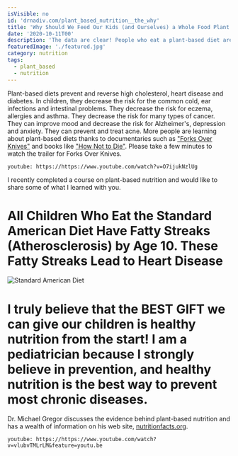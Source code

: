 ```yaml
---
isVisible: no
id: 'drnadiv.com/plant_based_nutrition__the_why'
title: 'Why Should We Feed Our Kids (and Ourselves) a Whole Food Plant Based Diet?'
date: '2020-10-11T00'
description: 'The data are clear! People who eat a plant-based diet are healthier. Children who eat the "Standard American Diet" have cholesterol fatty streaks in their blood vessels by age 10. The absolutely MOST important gift you can give your child is healthy nutrition!'
featuredImage: './featured.jpg'
category: nutrition
tags:
  - plant_based
  - nutrition
---
```


Plant-based diets prevent and reverse high cholesterol, heart disease and diabetes. In children, they decrease the risk for the common cold, ear infections and intestinal problems.  They decrease the risk for eczema, allergies and asthma. They decrease the risk for many types of cancer. They can improve mood and decrease the risk for Alzheimer's, depression and anxiety. They can prevent and treat acne. More people are learning about plant-based diets thanks to documentaries such as ["Forks Over Knives"](https://www.forksoverknives.com/) and books like ["How Not to Die"](https://nutritionfacts.org/book/how-not-to-die/). Please take a few minutes to watch the trailer for Forks Over Knives. 

`youtube: https://https://www.youtube.com/watch?v=O7ijukNzlUg`

I recently completed a course on plant-based nutrition and would like to share some of what I learned with you. 

# All Children Who Eat the Standard American Diet Have Fatty Streaks (Atherosclerosis) by Age 10. These Fatty Streaks Lead to Heart Disease

![Standard American Diet](https://images.unsplash.com/photo-1594078186749-7500028c07da?ixlib=rb-1.2.1&ixid=eyJhcHBfaWQiOjEyMDd9&auto=format&fit=crop&w=1350&q=80)

# **I truly believe that the BEST GIFT we can give our children is healthy nutrition from the start! I am a pediatrician because I strongly believe in prevention, and healthy nutrition is the best way to prevent most chronic diseases.** 
Dr. Michael Gregor discusses the evidence behind plant-based nutrition and has a wealth of information on his web site, [nutritionfacts.org](nutritionfacts.org).  

`youtube: https://https://www.youtube.com/watch?v=vlubvTMLrLM&feature=youtu.be`
